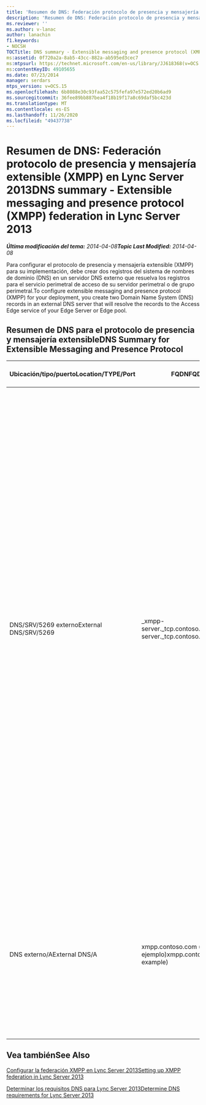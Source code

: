 ```yaml
---
title: 'Resumen de DNS: Federación protocolo de presencia y mensajería extensible (XMPP)'
description: 'Resumen de DNS: Federación protocolo de presencia y mensajería extensible (XMPP).'
ms.reviewer: ''
ms.author: v-lanac
author: lanachin
f1.keywords:
- NOCSH
TOCTitle: DNS summary - Extensible messaging and presence protocol (XMPP) federation
ms:assetid: 0f720a2a-8ab5-43cc-882a-ab595ed3cec7
ms:mtpsurl: https://technet.microsoft.com/en-us/library/JJ618368(v=OCS.15)
ms:contentKeyID: 49105655
ms.date: 07/23/2014
manager: serdars
mtps_version: v=OCS.15
ms.openlocfilehash: 6b8088e30c93faa52c575fefa97e572ed20b6ad9
ms.sourcegitcommit: 36fee89bb887bea4f18b19f17a8c69daf5bc423d
ms.translationtype: MT
ms.contentlocale: es-ES
ms.lasthandoff: 11/26/2020
ms.locfileid: "49437738"
---
```

# <a name="dns-summary---extensible-messaging-and-presence-protocol-xmpp-federation-in-lync-server-2013"></a><span data-ttu-id="41e71-103">Resumen de DNS: Federación protocolo de presencia y mensajería extensible (XMPP) en Lync Server 2013</span><span class="sxs-lookup"><span data-stu-id="41e71-103">DNS summary - Extensible messaging and presence protocol (XMPP) federation in Lync Server 2013</span></span>

<div data-xmlns="http://www.w3.org/1999/xhtml">

<div class="topic" data-xmlns="http://www.w3.org/1999/xhtml" data-msxsl="urn:schemas-microsoft-com:xslt" data-cs="https://msdn.microsoft.com/">

<div data-asp="https://msdn2.microsoft.com/asp">



</div>

<div id="mainSection">

<div id="mainBody"><span data-ttu-id="41e71-104">

<span> </span></span><span class="sxs-lookup"><span data-stu-id="41e71-104">

<span> </span></span></span>

<span data-ttu-id="41e71-105">_**Última modificación del tema:** 2014-04-08_</span><span class="sxs-lookup"><span data-stu-id="41e71-105">_**Topic Last Modified:** 2014-04-08_</span></span>

<span data-ttu-id="41e71-106">Para configurar el protocolo de presencia y mensajería extensible (XMPP) para su implementación, debe crear dos registros del sistema de nombres de dominio (DNS) en un servidor DNS externo que resuelva los registros para el servicio perimetral de acceso de su servidor perimetral o de grupo perimetral.</span><span class="sxs-lookup"><span data-stu-id="41e71-106">To configure extensible messaging and presence protocol (XMPP) for your deployment, you create two Domain Name System (DNS) records in an external DNS server that will resolve the records to the Access Edge service of your Edge Server or Edge pool.</span></span>

<div>

## <a name="dns-summary-for-extensible-messaging-and-presence-protocol"></a><span data-ttu-id="41e71-107">Resumen de DNS para el protocolo de presencia y mensajería extensible</span><span class="sxs-lookup"><span data-stu-id="41e71-107">DNS Summary for Extensible Messaging and Presence Protocol</span></span>


<table>
<colgroup>
<col style="width: 25%" />
<col style="width: 25%" />
<col style="width: 25%" />
<col style="width: 25%" />
</colgroup>
<thead>
<tr class="header">
<th><span data-ttu-id="41e71-108">Ubicación/tipo/puerto</span><span class="sxs-lookup"><span data-stu-id="41e71-108">Location/TYPE/Port</span></span></th>
<th><span data-ttu-id="41e71-109">FQDN</span><span class="sxs-lookup"><span data-stu-id="41e71-109">FQDN</span></span></th>
<th><span data-ttu-id="41e71-110">Dirección IP/registro de host FQDN</span><span class="sxs-lookup"><span data-stu-id="41e71-110">IP address/FQDN host record</span></span></th>
<th><span data-ttu-id="41e71-111">Se asigna a/comentarios</span><span class="sxs-lookup"><span data-stu-id="41e71-111">Maps to/Comments</span></span></th>
</tr>
</thead>
<tbody>
<tr class="odd">
<td><p><span data-ttu-id="41e71-112">DNS/SRV/5269 externo</span><span class="sxs-lookup"><span data-stu-id="41e71-112">External DNS/SRV/5269</span></span></p></td>
<td><p><span data-ttu-id="41e71-113">_xmpp-server._tcp.contoso.com</span><span class="sxs-lookup"><span data-stu-id="41e71-113">_xmpp-server._tcp.contoso.com</span></span></p></td>
<td><p><span data-ttu-id="41e71-114">xmpp.contoso.com</span><span class="sxs-lookup"><span data-stu-id="41e71-114">xmpp.contoso.com</span></span></p></td>
<td><p><span data-ttu-id="41e71-115">Interfaz externa de proxy XMPP en el servicio perimetral de acceso o grupo perimetral. Repita el procedimiento según sea necesario para todos los dominios SIP internos con los usuarios habilitados para Lync donde se permite el contacto con los contactos XMPP mediante la configuración de la Directiva de acceso externo a través de una directiva global, una directiva de sitio donde se encuentra el usuario o la Directiva de usuario para el usuario habilitado para Lync.</span><span class="sxs-lookup"><span data-stu-id="41e71-115">XMPP proxy external interface on the Access Edge service or Edge pool.Repeat as necessary for all internal SIP domains with Lync enabled users where contact with XMPP contacts is allowed through the configuration of the External Access Policy through a global policy, site policy where the user is located, or user policy applied to the Lync-enabled user.</span></span> <span data-ttu-id="41e71-116">También se debe configurar un dominio XMPP permitido en la Directiva del socio XMPP federado.</span><span class="sxs-lookup"><span data-stu-id="41e71-116">An allowed XMPP domain must also be configured in the XMPP Federated Partners policy.</span></span> <span data-ttu-id="41e71-117">Vea temas en <strong>vea también</strong> para obtener más información.</span><span class="sxs-lookup"><span data-stu-id="41e71-117">See topics in <strong>See Also</strong> for additional details</span></span></p></td>
</tr>
<tr class="even">
<td><p><span data-ttu-id="41e71-118">DNS externo/A</span><span class="sxs-lookup"><span data-stu-id="41e71-118">External DNS/A</span></span></p></td>
<td><p><span data-ttu-id="41e71-119">xmpp.contoso.com (por ejemplo)</span><span class="sxs-lookup"><span data-stu-id="41e71-119">xmpp.contoso.com (for example)</span></span></p></td>
<td><p><span data-ttu-id="41e71-120">Dirección IP del servicio perimetral de acceso en el servidor perimetral o grupo perimetral que aloja el proxy XMPP</span><span class="sxs-lookup"><span data-stu-id="41e71-120">IP address of Access Edge service on your Edge Server or Edge pool hosting XMPP proxy</span></span></p></td>
<td><p><span data-ttu-id="41e71-121">Señala el servicio perimetral de Access o el grupo de límites que alberga el servicio de proxy XMPP.</span><span class="sxs-lookup"><span data-stu-id="41e71-121">Points to the Access Edge service or Edge pool that hosts the XMPP proxy service.</span></span> <span data-ttu-id="41e71-122">Normalmente, el registro SRV que cree apuntará a este registro de host (A o AAAA).</span><span class="sxs-lookup"><span data-stu-id="41e71-122">Typically, the SRV record that you create will point to this host (A or AAAA) record</span></span></p></td>
</tr>
</tbody>
</table>


</div>

<div>

## <a name="see-also"></a><span data-ttu-id="41e71-123">Vea también</span><span class="sxs-lookup"><span data-stu-id="41e71-123">See Also</span></span>


[<span data-ttu-id="41e71-124">Configurar la federación XMPP en Lync Server 2013</span><span class="sxs-lookup"><span data-stu-id="41e71-124">Setting up XMPP federation in Lync Server 2013</span></span>](lync-server-2013-setting-up-xmpp-federation.md)  


[<span data-ttu-id="41e71-125">Determinar los requisitos DNS para Lync Server 2013</span><span class="sxs-lookup"><span data-stu-id="41e71-125">Determine DNS requirements for Lync Server 2013</span></span>](lync-server-2013-determine-dns-requirements.md)  
  

<span data-ttu-id="41e71-126"></div>

</div>

<span> </span>

</div>

</div>

</span><span class="sxs-lookup"><span data-stu-id="41e71-126"></div>

</div>

<span> </span>

</div>

</div>

</span></span></div>

